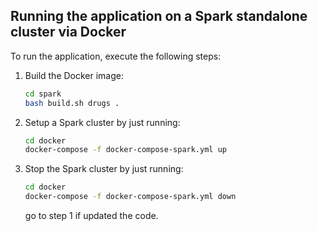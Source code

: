 ## Running the application on a Spark standalone cluster via Docker

To run the application, execute the following steps:

1. Build the Docker image:
    ```bash
    cd spark 
    bash build.sh drugs .
    ```
2. Setup a Spark cluster by just running: 
    ```bash
    cd docker
    docker-compose -f docker-compose-spark.yml up
    ```
3. Stop the Spark cluster by just running: 
    ```bash
    cd docker
    docker-compose -f docker-compose-spark.yml down
    ```
    go to step 1 if updated the code.
